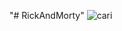 "# RickAndMorty" 
![cari](https://github.com/serhadustk/RickAndMorty/assets/41139215/4c476a93-f50f-4725-ae93-5ab326a714b0)
